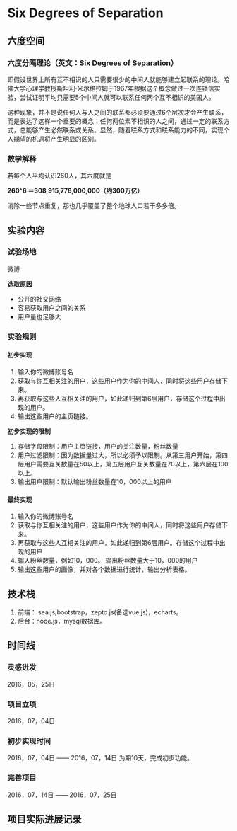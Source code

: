 # Six Degrees of Separation

## 六度空间
### 六度分隔理论（英文：Six Degrees of Separation）
即假设世界上所有互不相识的人只需要很少的中间人就能够建立起联系的理论。哈佛大学心理学教授斯坦利·米尔格拉姆于1967年根据这个概念做过一次连锁信实验，尝试证明平均只需要5个中间人就可以联系任何两个互不相识的美国人。

这种现象，并不是说任何人与人之间的联系都必须要通过6个层次才会产生联系，而是表达了这样一个重要的概念：任何两位素不相识的人之间，通过一定的联系方式，总能够产生必然联系或关系。显然，随着联系方式和联系能力的不同，实现个人期望的机遇将产生明显的区别。

### 数学解释

若每个人平均认识260人，其六度就是

**260^6 ＝308,915,776,000,000（约300万亿）**

消除一些节点重复，那也几乎覆盖了整个地球人口若干多多倍。

## 实验内容
### 试验场地
微博

**选取原因**

- 公开的社交网络
- 容易获取用户之间的关系
- 用户量也足够大

### 实验规则
#### 初步实现
1. 输入你的微博账号名
2. 获取与你互相关注的用户，这些用户作为你的中间人，同时将这些用户存储下来。
3. 再获取与这些人互相关注的用户，如此递归到第6层用户，存储这个过程中出现的用户。
4. 输出这些用户的主页链接。

**初步实现的限制**

1. 存储字段限制：用户主页链接，用户的关注数量，粉丝数量
2. 用户过滤限制：因为数据量过大，所以必须予以限制。从第三用户开始，第四层用户需要互关数量在50以上，第五层用户互关数量在70以上，第六层在100以上。
3. 输出用户限制：默认输出粉丝数量在10，000以上的用户

#### 最终实现
1. 输入你的微博账号名
2. 获取与你互相关注的用户，这些用户作为你的中间人，同时将这些用户存储下来。
3. 再获取与这些人互相关注的用户，如此递归到第6层用户。存储这个过程中出现的用户
4. 输入粉丝数量，例如10，000。 输出粉丝数量大于10，000的用户
5. 输出这些用户的画像，并对各个数据进行统计，输出分析表格。


## 技术栈

1. 前端： sea.js,bootstrap，zepto.js(备选vue.js)，echarts。
2. 后台：node.js，mysql数据库。

## 时间线

### 灵感迸发
2016，05，25日
### 项目立项
2016，07，04日

### 初步实现时间
2016，07，04日 —— 2016，07，14日
为期10天，完成初步功能。

### 完善项目
2016，07，14日 —— 2016，07，25日


## 项目实际进展记录

